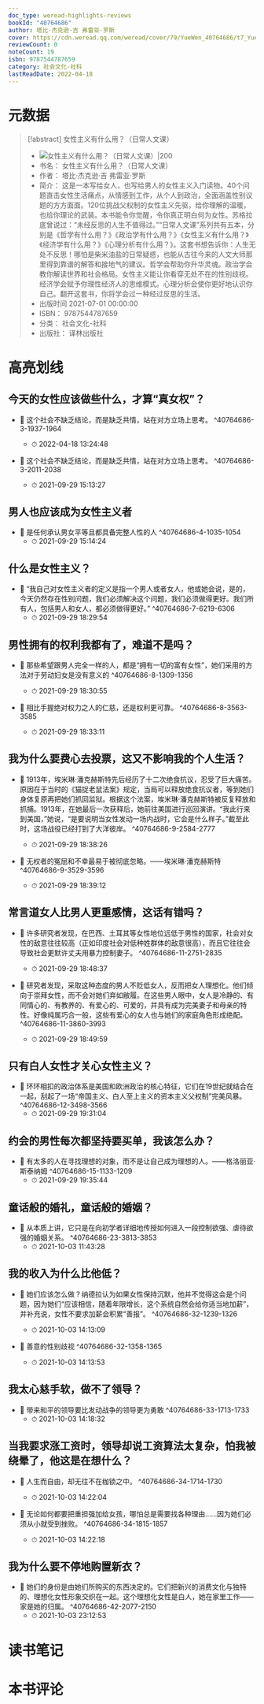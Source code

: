 ```yaml
---
doc_type: weread-highlights-reviews
bookId: "40764686"
author: 塔比·杰克逊·吉 弗雷亚·罗斯
cover: https://cdn.weread.qq.com/weread/cover/79/YueWen_40764686/t7_YueWen_40764686.jpg
reviewCount: 0
noteCount: 19
isbn: 9787544787659
category: 社会文化-社科
lastReadDate: 2022-04-18
---
```

# 元数据
> [!abstract] 女性主义有什么用？（日常人文课）
> - ![ 女性主义有什么用？（日常人文课）|200](https://cdn.weread.qq.com/weread/cover/79/YueWen_40764686/t7_YueWen_40764686.jpg)
> - 书名： 女性主义有什么用？（日常人文课）
> - 作者： 塔比·杰克逊·吉 弗雷亚·罗斯
> - 简介： 这是一本写给女人，也写给男人的女性主义入门读物。40个问题直击女性生活痛点，从情感到工作，从个人到政治，全面涵盖性别议题的方方面面。120位挑战父权制的女性主义先驱，给你理解的温暖，也给你理论的武装。本书能令你觉醒，令你真正明白何为女性。苏格拉底曾说过：“未经反思的人生不值得过。”“日常人文课”系列共有五本，分别是《哲学有什么用？》《政治学有什么用？》《女性主义有什么用？》《经济学有什么用？》《心理分析有什么用？》。这套书想告诉你：人生无处不反思！哪怕是柴米油盐的日常疑惑，也能从古往今来的人文大师那里得到靠谱的解答和接地气的建议。哲学会帮助你升华灵魂。政治学会教你解读世界和社会格局。女性主义能让你看穿无处不在的性别歧视。经济学会赋予你理性经济人的思维模式。心理分析会使你更好地认识你自己。翻开这套书，你将学会过一种经过反思的生活。
> - 出版时间 2021-07-01 00:00:00
> - ISBN： 9787544787659
> - 分类： 社会文化-社科
> - 出版社： 译林出版社

# 高亮划线

## 今天的女性应该做些什么，才算“真女权”？


- 📌 这个社会不缺乏结论，而是缺乏共情，站在对方立场上思考。 ^40764686-3-1937-1964
    - ⏱ 2022-04-18 13:24:48 

- 📌 这个社会不缺乏结论，而是缺乏共情，站在对方立场上思考。 ^40764686-3-2011-2038
    - ⏱ 2021-09-29 15:13:27 
## 男人也应该成为女性主义者


- 📌 是任何承认男女平等且都具备完整人性的人 ^40764686-4-1035-1054
    - ⏱ 2021-09-29 15:14:24 
## 什么是女性主义？


- 📌 “我自己对女性主义者的定义是指一个男人或者女人，他或她会说，是的，今天仍然存在性别问题，我们必须解决这个问题，我们必须做得更好。我们所有人，包括男人和女人，都必须做得更好。” ^40764686-7-6219-6306
    - ⏱ 2021-09-29 18:29:54 
## 男性拥有的权利我都有了，难道不是吗？


- 📌 那些希望跟男人完全一样的人，都是“拥有一切的富有女性”，她们采用的方法对于劳动妇女是没有意义的 ^40764686-8-1309-1356
    - ⏱ 2021-09-29 18:30:55 

- 📌 相比手握绝对权力之人的仁慈，还是权利更可靠。 ^40764686-8-3563-3585
    - ⏱ 2021-09-29 18:33:11 
## 我为什么要费心去投票，这又不影响我的个人生活？


- 📌 1913年，埃米琳·潘克赫斯特先后经历了十二次绝食抗议，忍受了巨大痛苦。原因在于当时的《猫捉老鼠法案》规定，当局可以释放绝食抗议者，等到她们身体复原再把她们抓回监狱。根据这个法案，埃米琳·潘克赫斯特被反复释放和抓捕。1913年，在她最后一次获释后，她前往美国进行巡回演讲。“我此行来到美国，”她说，“是要说明当女性发动一场内战时，它会是什么样子。”截至此时，这场战役已经打到了大洋彼岸。 ^40764686-9-2584-2777
    - ⏱ 2021-09-29 18:38:26 

- 📌 无权者的冤屈和不幸最易于被彻底忽略。——埃米琳·潘克赫斯特 ^40764686-9-3529-3596
    - ⏱ 2021-09-29 18:39:12 
## 常言道女人比男人更重感情，这话有错吗？


- 📌 许多研究者发现，在巴西、土耳其等女性地位远低于男性的国家，社会对女性的敌意往往较高（正如印度社会对低种姓群体的敌意很高），而且它往往会导致社会更默许丈夫用暴力控制妻子。 ^40764686-11-2751-2835
    - ⏱ 2021-09-29 18:48:37 

- 📌 研究者发现，采取这种态度的男人不贬低女人，反而把女人理想化。他们倾向于崇拜女性，而不会对她们弃如敝履。在这些男人眼中，女人是冷静的、有同情心的、有教养的、有爱心的、可爱的，并具有成为完美妻子和母亲的特性。好像纯属巧合一般，这些有爱心的女人也与她们的家庭角色形成绝配。 ^40764686-11-3860-3993
    - ⏱ 2021-09-29 18:49:59 
## 只有白人女性才关心女性主义？


- 📌 环环相扣的政治体系是美国和欧洲政治的核心特征，它们在19世纪就结合在一起，刮起了一场“帝国主义、白人至上主义的资本主义父权制”完美风暴。 ^40764686-12-3498-3566
    - ⏱ 2021-09-29 19:31:04 
## 约会的男性每次都坚持要买单，我该怎么办？


- 📌 有太多的人在寻找理想的对象，而不是让自己成为理想的人。——格洛丽亚·斯泰纳姆 ^40764686-15-1133-1209
    - ⏱ 2021-09-29 19:35:44 
## 童话般的婚礼，童话般的婚姻？


- 📌 从本质上讲，它只是在向初学者详细地传授如何进入一段控制欲强、虐待欲强的婚姻关系。 ^40764686-23-3813-3853
    - ⏱ 2021-10-03 11:43:28 
## 我的收入为什么比他低？


- 📌 她们应该怎么做？纳德拉认为如果女性保持沉默，他并不觉得这会是个问题，因为她们“应该相信，随着年限增长，这个系统自然会给你适当地加薪”，并补充说，女性不要求加薪会积累“善报”。 ^40764686-32-1239-1326
    - ⏱ 2021-10-03 14:13:09 

- 📌 善意的性别歧视 ^40764686-32-1358-1365
    - ⏱ 2021-10-03 14:13:53 
## 我太心慈手软，做不了领导？


- 📌 带来和平的领导要比发动战争的领导更为勇敢 ^40764686-33-1713-1733
    - ⏱ 2021-10-03 14:18:32 
## 当我要求涨工资时，领导却说工资算法太复杂，怕我被绕晕了，他这是在想什么？


- 📌 人生而自由，却无往不在枷锁之中。 ^40764686-34-1714-1730
    - ⏱ 2021-10-03 14:22:04 

- 📌 无论如何都要把重担强加给女孩，哪怕总是需要找各种理由……因为她们必须从小就受到挫败。 ^40764686-34-1815-1857
    - ⏱ 2021-10-03 14:22:18 
## 我为什么要不停地购置新衣？


- 📌 她们的身份是由她们所购买的东西决定的。它们把新兴的消费文化与独特的、理想化女性形象交织在一起。这个理想化女性是白人，她在家里工作——家是她的归属。 ^40764686-42-2077-2150
    - ⏱ 2021-10-03 23:12:53 
# 读书笔记

# 本书评论
